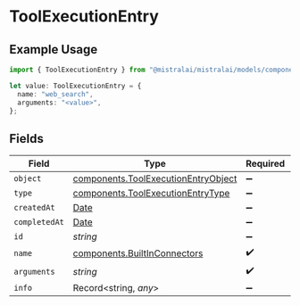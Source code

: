 # ToolExecutionEntry

## Example Usage

```typescript
import { ToolExecutionEntry } from "@mistralai/mistralai/models/components";

let value: ToolExecutionEntry = {
  name: "web_search",
  arguments: "<value>",
};
```

## Fields

| Field                                                                                         | Type                                                                                          | Required                                                                                      | Description                                                                                   |
| --------------------------------------------------------------------------------------------- | --------------------------------------------------------------------------------------------- | --------------------------------------------------------------------------------------------- | --------------------------------------------------------------------------------------------- |
| `object`                                                                                      | [components.ToolExecutionEntryObject](../../models/components/toolexecutionentryobject.md)    | :heavy_minus_sign:                                                                            | N/A                                                                                           |
| `type`                                                                                        | [components.ToolExecutionEntryType](../../models/components/toolexecutionentrytype.md)        | :heavy_minus_sign:                                                                            | N/A                                                                                           |
| `createdAt`                                                                                   | [Date](https://developer.mozilla.org/en-US/docs/Web/JavaScript/Reference/Global_Objects/Date) | :heavy_minus_sign:                                                                            | N/A                                                                                           |
| `completedAt`                                                                                 | [Date](https://developer.mozilla.org/en-US/docs/Web/JavaScript/Reference/Global_Objects/Date) | :heavy_minus_sign:                                                                            | N/A                                                                                           |
| `id`                                                                                          | *string*                                                                                      | :heavy_minus_sign:                                                                            | N/A                                                                                           |
| `name`                                                                                        | [components.BuiltInConnectors](../../models/components/builtinconnectors.md)                  | :heavy_check_mark:                                                                            | N/A                                                                                           |
| `arguments`                                                                                   | *string*                                                                                      | :heavy_check_mark:                                                                            | N/A                                                                                           |
| `info`                                                                                        | Record<string, *any*>                                                                         | :heavy_minus_sign:                                                                            | N/A                                                                                           |